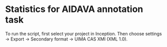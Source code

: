 # Statistics for AIDAVA annotation task

To run the script, first select your project in Inception. Then choose settings -> Export -> Secondary format -> UIMA CAS XMI (XML 1.0).